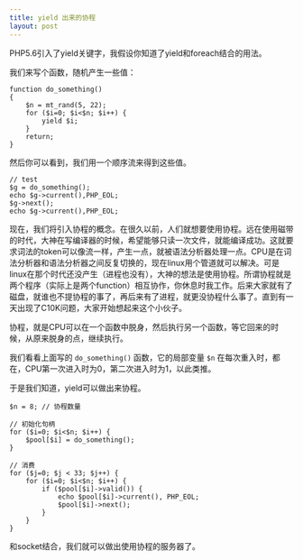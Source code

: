 ```yaml
---
title: yield 出来的协程
layout: post
---
```


PHP5.6引入了yield关键字，我假设你知道了yield和foreach结合的用法。

我们来写个函数，随机产生一些值：

    function do_something()
    {
        $n = mt_rand(5, 22);
        for ($i=0; $i<$n; $i++) {
            yield $i;
        }
        return;
    }

然后你可以看到，我们用一个顺序流来得到这些值。

    // test
    $g = do_something();
    echo $g->current(),PHP_EOL;
    $g->next();
    echo $g->current(),PHP_EOL;

现在，我们将引入协程的概念。在很久以前，人们就想要使用协程。远在使用磁带的时代，大神在写编译器的时候，希望能够只读一次文件，就能编译成功。这就要求词法的token可以像流一样，产生一点，就被语法分析器处理一点。CPU是在词法分析器和语法分析器之间反复切换的，现在linux用个管道就可以解决。可是linux在那个时代还没产生（进程也没有），大神的想法是使用协程。所谓协程就是两个程序（实际上是两个function）相互协作，你休息时我工作。后来大家就有了磁盘，就谁也不提协程的事了，再后来有了进程，就更没协程什么事了。直到有一天出现了C10K问题，大家开始想起来这个小伙子。

协程，就是CPU可以在一个函数中脱身，然后执行另一个函数，等它回来的时候，从原来脱身的点，继续执行。

我们看看上面写的 `do_something()` 函数，它的局部变量 `$n` 在每次重入时，都在，CPU第一次进入时为0，第二次进入时为1，以此类推。

于是我们知道，yield可以做出来协程。

    $n = 8; // 协程数量

    // 初始化句柄
    for ($i=0; $i<$n; $i++) {
        $pool[$i] = do_something();
    }

    // 消费
    for ($j=0; $j < 33; $j++) {
        for ($i=0; $i<$n; $i++) {
            if ($pool[$i]->valid()) {
                echo $pool[$i]->current(), PHP_EOL;
                $pool[$i]->next();
            }
        }
    }

和socket结合，我们就可以做出使用协程的服务器了。
